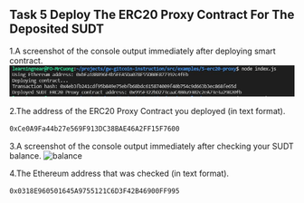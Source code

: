 ## Task 5 Deploy The ERC20 Proxy Contract For The Deposited SUDT

1.A screenshot of the console output immediately after deploying smart contract.
![Deploying smart contract](https://github.com/cuongtuanvu/Hackathon-Nervos-Broaden-the-Spectrum/blob/main/Task%2005%20-%20Deploy%20The%20ERC20%20Proxy%20Contract%20For%20The%20Deposited%20SUDT/Deploying%20smart%20contract.JPG?raw=true)

2.The address of the ERC20 Proxy Contract you deployed (in text format).
```sh
0xCe0A9Fa44b27e569F913DC38BAE46A2FF15F7600
```

3.A screenshot of the console output immediately after checking your SUDT balance.
![balance](task-5_2.PNG)

4.The Ethereum address that was checked (in text format).
```sh
0x0318E960501645A9755121C6D3F42B46900FF995
```
